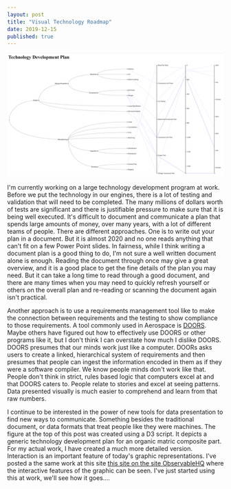 ```yaml
---
layout: post
title: "Visual Technology Roadmap"
date: 2019-12-15
published: true
---
```

![](/assets/TRL.png)

I'm currently working on a large technology development program at work. Before we put the technology in our engines, there is a lot of testing and validation that will need to be completed. The many millions of dollars worth of tests are significant and there is justifiable pressure to make sure that it is being well executed. It's difficult to document and communicate a plan that spends large amounts of money, over many years, with a lot of different teams of people.  There are different approaches.  One is to write out your plan in a document.  But it is almost 2020 and no one reads anything that can't fit on a few Power Point slides. In fairness, while I think writing a document plan is a good thing to do, I'm not sure a well written document alone is enough.  Reading the document through once may give a great overview, and it is a good place to get the fine details of the plan you may need.  But it can take a long time to read through a good document, and there are many times when you may need to quickly refresh yourself or others on the overall plan and re-reading or scanning the document again isn't practical.

Another approach is to use a requirements management tool like to make the connection between requirements and the testing to show compliance to those requirements. A tool commonly used in Aerospace is [DOORS](https://www.ibm.com/us-en/marketplace/requirements-management).  Maybe others have figured out how to effectively use DOORS or other programs like it, but I don't think I can overstate how much I dislike DOORS.  DOORS presumes that our minds work just like a computer. DOORs asks users to create a linked, hierarchical system of requirements and then presumes that people can ingest the information encoded in them as if they were a software compiler.  We know people minds don't work like that.  People don't think in strict, rules based logic that computers excel at and that DOORS caters to.  People relate to stories and excel at seeing patterns.  Data presented visually is much easier to comprehend and learn from that raw numbers.

I continue to be interested in the power of new tools for data presentation to find new ways to communicate.  Something besides the traditional document, or data formats that treat people like they were machines.  The figure at the top of this post was created using a D3 script.  It depicts a generic technology development plan for an organic matric composite part.  For my actual work, I have created a much more detailed version.  Interaction is an important feature of today's graphic representations.  I've posted a the same work at this site <a href="https://observablehq.com/@sgtaylor16/trl-plan-with-dendograph-and-parallel-plot" target="_blank">this site on the site ObservableHQ</a> where the interactive features of the graphic can be seen.  I've just started using this at work, we'll see how it goes....

